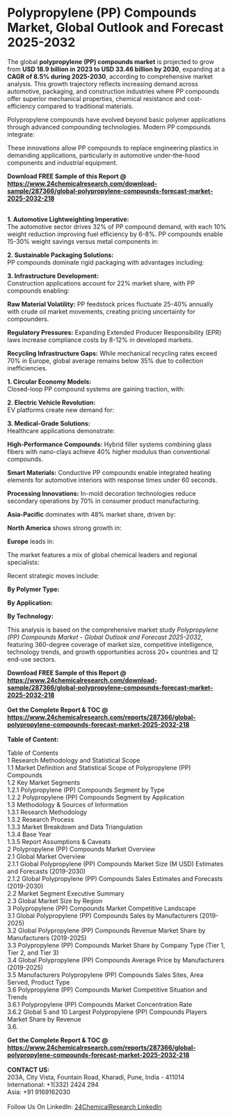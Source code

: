 <h1>Polypropylene (PP) Compounds Market, Global Outlook and Forecast 2025-2032</h1><p>The global <strong>polypropylene (PP) compounds market</strong> is projected to grow from <strong>USD 18.9 billion in 2023 to USD 33.46 billion by 2030</strong>, expanding at a <strong>CAGR of 8.5% during 2025-2030</strong>, according to comprehensive market analysis. This growth trajectory reflects increasing demand across automotive, packaging, and construction industries where PP compounds offer superior mechanical properties, chemical resistance and cost-efficiency compared to traditional materials.</p><p>Polypropylene compounds have evolved beyond basic polymer applications through advanced compounding technologies. Modern PP compounds integrate:</p><p>These innovations allow PP compounds to replace engineering plastics in demanding applications, particularly in automotive under-the-hood components and industrial equipment.</p><div><b>Download FREE Sample of this Report @ 
            <a href="https://www.24chemicalresearch.com/download-sample/287366/global-polypropylene-compounds-forecast-market-2025-2032-218">
            https://www.24chemicalresearch.com/download-sample/287366/global-polypropylene-compounds-forecast-market-2025-2032-218</a></b></div><br><p><strong>1. Automotive Lightweighting Imperative:</strong><br>
The automotive sector drives 32% of PP compound demand, with each 10% weight reduction improving fuel efficiency by 6-8%. PP compounds enable 15-30% weight savings versus metal components in:</p><p><strong>2. Sustainable Packaging Solutions:</strong><br>
PP compounds dominate rigid packaging with advantages including:</p><p><strong>3. Infrastructure Development:</strong><br>
Construction applications account for 22% market share, with PP compounds enabling:</p><p><strong>Raw Material Volatility:</strong> PP feedstock prices fluctuate 25-40% annually with crude oil market movements, creating pricing uncertainty for compounders.</p><p><strong>Regulatory Pressures:</strong> Expanding Extended Producer Responsibility (EPR) laws increase compliance costs by 8-12% in developed markets.</p><p><strong>Recycling Infrastructure Gaps:</strong> While mechanical recycling rates exceed 70% in Europe, global average remains below 35% due to collection inefficiencies.</p><p><strong>1. Circular Economy Models:</strong><br>
Closed-loop PP compound systems are gaining traction, with:</p><p><strong>2. Electric Vehicle Revolution:</strong><br>
EV platforms create new demand for:</p><p><strong>3. Medical-Grade Solutions:</strong><br>
Healthcare applications demonstrate:</p><p><strong>High-Performance Compounds:</strong> Hybrid filler systems combining glass fibers with nano-clays achieve 40% higher modulus than conventional compounds.</p><p><strong>Smart Materials:</strong> Conductive PP compounds enable integrated heating elements for automotive interiors with response times under 60 seconds.</p><p><strong>Processing Innovations:</strong> In-mold decoration technologies reduce secondary operations by 70% in consumer product manufacturing.</p><p><strong>Asia-Pacific</strong> dominates with 48% market share, driven by:</p><p><strong>North America</strong> shows strong growth in:</p><p><strong>Europe</strong> leads in:</p><p>The market features a mix of global chemical leaders and regional specialists:</p><p>Recent strategic moves include:</p><p><strong>By Polymer Type:</strong></p><p><strong>By Application:</strong></p><p><strong>By Technology:</strong></p><p>This analysis is based on the comprehensive market study <em>Polypropylene (PP) Compounds Market - Global Outlook and Forecast 2025-2032</em>, featuring 360-degree coverage of market size, competitive intelligence, technology trends, and growth opportunities across 20+ countries and 12 end-use sectors.</p><div><b>Download FREE Sample of this Report @ 
            <a href="https://www.24chemicalresearch.com/download-sample/287366/global-polypropylene-compounds-forecast-market-2025-2032-218">
            https://www.24chemicalresearch.com/download-sample/287366/global-polypropylene-compounds-forecast-market-2025-2032-218</a></b></div><br><div><b>Get the Complete Report & TOC @ 
            <a href="https://www.24chemicalresearch.com/reports/287366/global-polypropylene-compounds-forecast-market-2025-2032-218">
            https://www.24chemicalresearch.com/reports/287366/global-polypropylene-compounds-forecast-market-2025-2032-218</a></b></div><br>
            <b>Table of Content:</b><p>Table of Contents<br />
1 Research Methodology and Statistical Scope<br />
1.1 Market Definition and Statistical Scope of Polypropylene (PP) Compounds<br />
1.2 Key Market Segments<br />
1.2.1 Polypropylene (PP) Compounds Segment by Type<br />
1.2.2 Polypropylene (PP) Compounds Segment by Application<br />
1.3 Methodology & Sources of Information<br />
1.3.1 Research Methodology<br />
1.3.2 Research Process<br />
1.3.3 Market Breakdown and Data Triangulation<br />
1.3.4 Base Year<br />
1.3.5 Report Assumptions & Caveats<br />
2 Polypropylene (PP) Compounds Market Overview<br />
2.1 Global Market Overview<br />
2.1.1 Global Polypropylene (PP) Compounds Market Size (M USD) Estimates and Forecasts (2019-2030)<br />
2.1.2 Global Polypropylene (PP) Compounds Sales Estimates and Forecasts (2019-2030)<br />
2.2 Market Segment Executive Summary<br />
2.3 Global Market Size by Region<br />
3 Polypropylene (PP) Compounds Market Competitive Landscape<br />
3.1 Global Polypropylene (PP) Compounds Sales by Manufacturers (2019-2025)<br />
3.2 Global Polypropylene (PP) Compounds Revenue Market Share by Manufacturers (2019-2025)<br />
3.3 Polypropylene (PP) Compounds Market Share by Company Type (Tier 1, Tier 2, and Tier 3)<br />
3.4 Global Polypropylene (PP) Compounds Average Price by Manufacturers (2019-2025)<br />
3.5 Manufacturers Polypropylene (PP) Compounds Sales Sites, Area Served, Product Type<br />
3.6 Polypropylene (PP) Compounds Market Competitive Situation and Trends<br />
3.6.1 Polypropylene (PP) Compounds Market Concentration Rate<br />
3.6.2 Global 5 and 10 Largest Polypropylene (PP) Compounds Players Market Share by Revenue<br />
3.6.</p><div><b>Get the Complete Report & TOC @ 
            <a href="https://www.24chemicalresearch.com/reports/287366/global-polypropylene-compounds-forecast-market-2025-2032-218">
            https://www.24chemicalresearch.com/reports/287366/global-polypropylene-compounds-forecast-market-2025-2032-218</a></b></div><br><b>CONTACT US:</b><br>
            203A, City Vista, Fountain Road, Kharadi, Pune, India - 411014<br>
            International: +1(332) 2424 294<br>
            Asia: +91 9169162030 <br><br>
            Follow Us On LinkedIn: <a href="https://www.linkedin.com/company/24chemicalresearch/">24ChemicalResearch LinkedIn</a>
